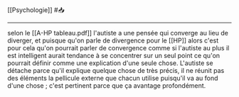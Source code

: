 [[Psychologie]] #📥 
___
selon le [[A-HP tableau.pdf]] l'autiste a une pensée qui converge au lieu de diverger, et puisque qu'on parle de divergence pour le [[HP]] alors c'est pour cela qu'on pourrait parler de convergence comme si l'autiste au plus il est intelligent aurait tendance à se concentrer sur un seul point ce qu'on pourrait définir comme une explication d'une seule chose. L'autiste se détache parce qu'il explique quelque chose de très précis, il ne réunit pas des éléments la pellicule externe que chacun utilise puisqu'il va au fond d'une chose ; c'est pertinent parce que ça avantage profondément. 
